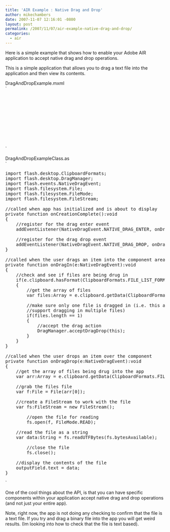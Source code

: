 ```yaml
---
title: 'AIR Example : Native Drag and Drop'
author: mikechambers
date: 2007-11-07 12:16:01 -0800
layout: post
permalink: /2007/11/07/air-example-native-drag-and-drop/
categories:
  - air
---
```



Here is a simple example that shows how to enable your Adobe AIR application to accept native drag and drop operations.

This is a simple application that allows you to drag a text file into the application and then view its contents.  
<!--more-->

  
DragAndDropExample.mxml  
`
<pre><?xml version="1.0" encoding="utf-8"?>
<mx:WindowedApplication 
	creationComplete="onCreationComplete()"
	xmlns:mx="http://www.adobe.com/2006/mxml" layout="absolute">

	<mx:Script source="DragAndDropExampleClass.as" />

	<mx:TextArea top="10" right="10" bottom="10" left="251"
			id="outputField" />
	<mx:Text text="Drag a Text File into the Application" 
			width="233" height="148" top="11" left="10"/>
	
</mx:WindowedApplication>
</pre>
<p>`

DragAndDropExampleClass.as  
`
<pre>
import flash.desktop.ClipboardFormats;
import flash.desktop.DragManager;
import flash.events.NativeDragEvent;
import flash.filesystem.File;
import flash.filesystem.FileMode;
import flash.filesystem.FileStream;

//called when app has initialized and is about to display
private function onCreationComplete():void
{
	//register for the drag enter event
	addEventListener(NativeDragEvent.NATIVE_DRAG_ENTER, onDragIn);
	
	//register for the drag drop event
	addEventListener(NativeDragEvent.NATIVE_DRAG_DROP, onDragDrop);
}

//called when the user drags an item into the component area
private function onDragIn(e:NativeDragEvent):void
{
	//check and see if files are being drug in
	if(e.clipboard.hasFormat(ClipboardFormats.FILE_LIST_FORMAT))
	{
		//get the array of files
		var files:Array = e.clipboard.getData(ClipboardFormats.FILE_LIST_FORMAT) as Array;
		
		//make sure only one file is dragged in (i.e. this app doesn't
		//support dragging in multiple files)
		if(files.length == 1)
		{
			//accept the drag action
			DragManager.acceptDragDrop(this);
		}
	}
}

//called when the user drops an item over the component
private function onDragDrop(e:NativeDragEvent):void
{
	//get the array of files being drug into the app
	var arr:Array = e.clipboard.getData(ClipboardFormats.FILE_LIST_FORMAT) as Array;
	
	//grab the files file
	var f:File = File(arr[0]);
	
	//create a FileStream to work with the file
	var fs:FileStream = new FileStream();
	
		//open the file for reading
		fs.open(f, FileMode.READ);
		
	//read the file as a string
	var data:String = fs.readUTFBytes(fs.bytesAvailable);
		
		//close the file
		fs.close();
	
	//display the contents of the file		
	outputField.text = data;
}
</pre>
<p>`

One of the cool things about the API, is that you can have specific components within your application accept native drag and drop operations (and not just your entire app).

Note, right now, the app is not doing any checking to confirm that the file is a text file. If you try and drag a binary file into the app you will get weird results. (Im looking into how to check that the file is text based).